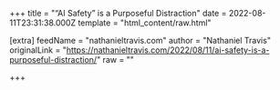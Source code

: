 
+++
title = "“AI Safety” is a Purposeful Distraction"
date = 2022-08-11T23:31:38.000Z
template = "html_content/raw.html"

[extra]
feedName = "nathanieltravis.com"
author = "Nathaniel Travis"
originalLink = "https://nathanieltravis.com/2022/08/11/ai-safety-is-a-purposeful-distraction/"
raw = ""

+++

